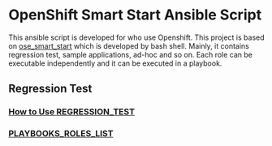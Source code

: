 # OpenShift Smart Start Ansible Script
This ansible script is developed for who use Openshift. This project is based on [ose_smart_start](https://github.com/Jooho/ose_smart_start) which is developed by bash shell. Mainly, it contains regression test, sample applications, ad-hoc and so on. Each role can be executable independently and it can be executed in a playbook.

## Regression Test
### [How to Use REGRESSION_TEST](https://github.com/Jooho/ose_smart_start_ansible/blob/master/docs/REGRESSION_TEST.md)
### [PLAYBOOKS_ROLES_LIST](https://github.com/Jooho/ose_smart_start_ansible/blob/master/docs/PLAYBOOKS_ROLES_LIST.md)
